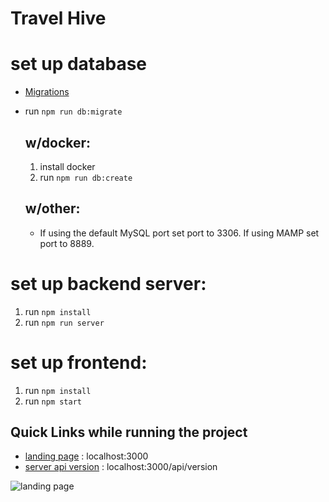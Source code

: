 
# Travel Hive

# set up database
- [Migrations](https://github.com/sequelize/cli)
- run `npm run db:migrate`
  ## w/docker:
    1) install docker
    2) run `npm run db:create`

  ## w/other:
    - If using the default MySQL port set port to 3306. If using MAMP set port to 8889.

# set up backend server:
1. run `npm install`
2. run `npm run server`

# set up frontend:
1. run `npm install`
2. run `npm start`

## Quick Links while running the project
- [landing page](http://localhost:3000) : localhost:3000
- [server api version](http://localhost:3000/api/version) : localhost:3000/api/version

![landing page](https://raw.githubusercontent.com/reggieroby/travel_hive/master/public/landing.png)
